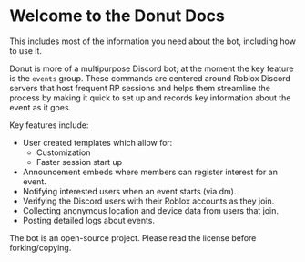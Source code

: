 # Welcome to the Donut Docs

This includes most of the information you need about the bot, including how to use it.

Donut is more of a multipurpose Discord bot; at the moment the key feature is the `events` group. These commands are centered around Roblox Discord servers that host frequent RP sessions and helps them streamline the process by making it quick to set up and records key information about the event as it goes. 

Key features include:
- User created templates which allow for:
    - Customization
    - Faster session start up
- Announcement embeds where members can register interest for an event.
- Notifying interested users when an event starts (via dm).
- Verifying the Discord users with their Roblox accounts as they join.
- Collecting anonymous location and device data from users that join. 
- Posting detailed logs about events.

The bot is an open-source project. Please read the license before forking/copying.
